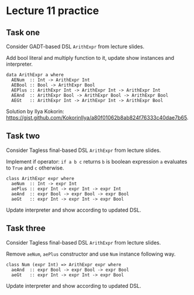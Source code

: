 # Lecture 11 practice

## Task one

Consider GADT-based DSL `ArithExpr` from lecture slides.

Add bool literal and multiply function to it, update show instances and interpreter.

```
data ArithExpr a where
  AENum  :: Int -> ArithExpr Int
  AEBool :: Bool -> ArithExpr Bool
  AEPlus :: ArithExpr Int -> ArithExpr Int -> ArithExpr Int
  AEAnd  :: ArithExpr Bool -> ArithExpr Bool -> ArithExpr Bool
  AEGt   :: ArithExpr Int -> ArithExpr Int -> ArithExpr Bool
```

Solution by Ilya Kokorin: https://gist.github.com/KokorinIlya/a80f01062b8ab824f76333c40dae7b65.

## Task two

Consider Tagless final-based DSL `ArithExpr` from lecture slides.

Implement if operator: `if a b c` returns `b` is boolean expression `a`
evaluates to `True` and `c` otherwise.

```
class ArithExpr expr where
  aeNum  :: Int -> expr Int
  aePlus :: expr Int -> expr Int -> expr Int
  aeAnd  :: expr Bool -> expr Bool -> expr Bool
  aeGt   :: expr Int -> expr Int -> expr Bool
```

Update interpreter and show according to updated DSL.

## Task three

Consider Tagless final-based DSL `ArithExpr` from lecture slides.

Remove `aeNum`, `aePlus` constructor and use `Num` instance following way.

```
class Num (expr Int) => ArithExpr expr where
  aeAnd  :: expr Bool -> expr Bool -> expr Bool
  aeGt   :: expr Int -> expr Int -> expr Bool
```

Update interpreter and show according to updated DSL.
